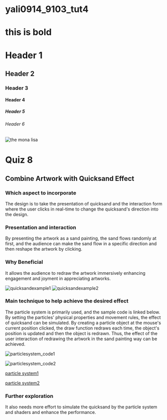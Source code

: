 # yali0914_9103_tut4


# this is bold


# Header 1
## Header 2
### Header 3
#### Header 4
##### Header 5
###### Header 6


![the mona lisa](assets/Mona_Lisa_by_Leonardo_da_Vinci_500_x_700.jpg)



# Quiz 8
## Combine Artwork with Quicksand Effect

### Which aspect to incorporate
The design is to take the presentation of quicksand and the interaction form where the user clicks in real-time to change the quicksand's direction into the design.

### Presentation and interaction
By presenting the artwork as a sand painting, the sand flows randomly at first, and the audience can make the sand flow in a specific direction and then reshape the artwork by clicking.

### Why Beneficial
It allows the audience to redraw the artwork immersively enhancing engagement and joyment in appreciating artworks.

![quicksandexample1](assets/quicksand_example1.jpeg)
![quicksandexample2](assets/quicksand_example2.jpeg)

### Main technique to help achieve the desired effect
The particle system is primarily used, and the sample code is linked below. By setting the particles' physical properties and movement rules, the effect of quicksand can be simulated. By creating a particle object at the mouse's current position clicked, the draw function redraws each time, the object's position is updated and then the object is redrawn. Thus, the effect of the user interaction of redrawing the artwork in the sand painting way can be achieved. 

![particlesystem_code1](assets/codesample1.png)

![particlesystem_code2](assets/codesample2.png)

[particle system1](https://p5js.org/examples/simulate-particle-system.html)

[particle system2](https://github.com/Vikram-Bhat/CodingChallengeContributions/blob/main/particlesystem.pde)

### Further exploration
It also needs more effort to simulate the quicksand by the particle system and shaders and enhance the performance.


